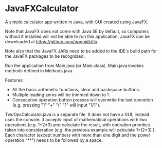 # JavaFXCalculator
A simple calculator app written in Java, with GUI created using JavaFX.

Note that JavaFX does not come with Java SE by default, so computers without it installed will not be able to run this application. JavaFX can be downloaded at https://github.com/openjdk/jfx.

Note also that the JavaFX JARs need to be added to the IDE's build path for the JavaFX packages to be recognized.


Run the application from Main.java (or Main.class).
Main.java invokes methods defined in Methods.java.

Features:
- All the basic arithmetic functions, clear and backspace buttons.
- Multiple leading zeros will be trimmed down to 1.
- Consecutive operation button presses will overwrite the last operation (e.g. pressing "1" "+" "/" "1" will input "1/1").



TwoOpsCalculator.java is a separate file. It does not have a GUI, instead uses the console. It accepts input of mathematical operations with two operations (e.g. 1+2\*3) and calculate the result, with operation priorities taken into consideration (e.g. the previous example will calculate 1+(2\*3) ). Each character (except numbers with more than one digit and the power operation "\*\*") needs to be followed by a space.
